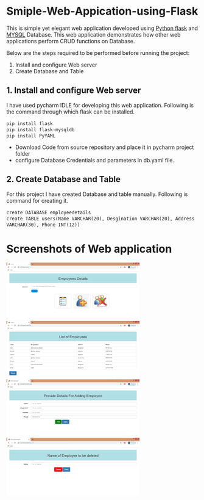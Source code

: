 # Smiple-Web-Appication-using-Flask
This is simple yet elegant web application developed using [Python flask](https://flask.palletsprojects.com/en/1.1.x/) and [MYSQL](https://www.mysql.com/) Database. This web application demonstrates how other web applications perform CRUD functions on Database.

Below are the steps required to be performed before running the project:
1. Install and configure Web server
2. Create Database and Table

## 1. Install and configure Web server
I have used pycharm IDLE for developing this web application. Following is the command through which flask can be installed.
```
pip install flask
pip install flask-mysqldb
pip install PyYAML
```
- Download Code from source repository and place it in pycharm project folder
- configure Database Credentials and parameters in db.yaml file.

## 2. Create Database and Table
For this project I have created Database and table manually. Following is command for creating it.
```
create DATABASE employeedetails
create TABLE users(Name VARCHAR(20), Desgination VARCHAR(20), Address VARCHAR(30), Phone INT(12))
```
# Screenshots of Web application

<img src="OutputScreenshots/outputSC-1.JPG" width="350px" height="150px"> <img src="OutputScreenshots/outputSC-2.JPG" width="350px" height="150px"> <img src="OutputScreenshots/outputSC-3.JPG" width="350px" height="150px"> <img src="OutputScreenshots/outputSC-4.JPG" width="350px" height="150px">
